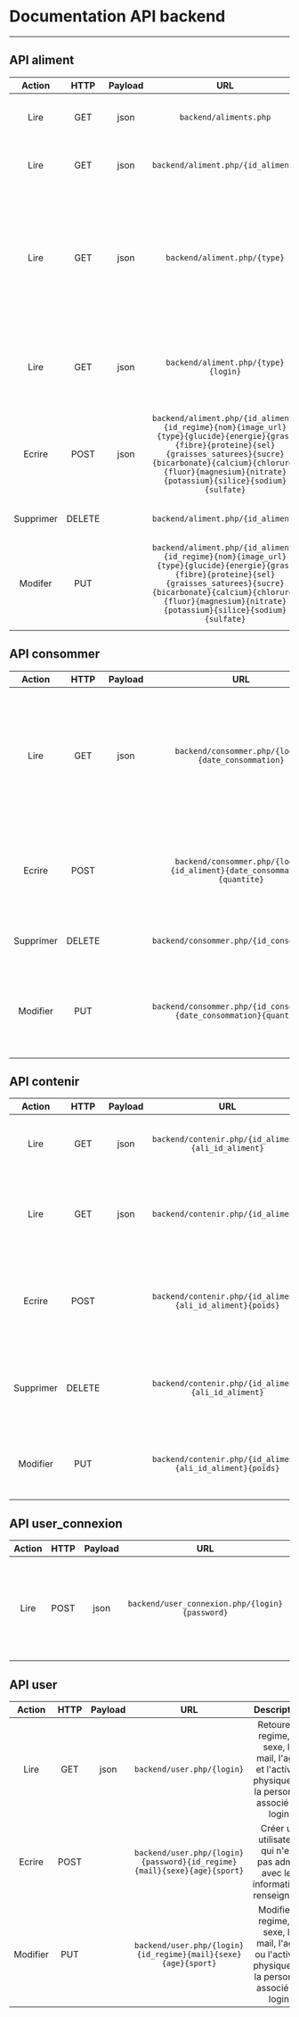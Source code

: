 Documentation API backend
=========================
---
API aliment
----------


| Action       | HTTP | Payload |        URL       |   Description    |
| :----------: | :--: | :-----: |:---------------: |:---------------: |
| Lire         | GET  |  json   |`backend/aliments.php`| Récupère tous les aliments de la base de données |
| Lire         | GET  |  json   |`backend/aliment.php/{id_aliment}`|Récupère l'aliment correspondant à l'id_aliment
| Lire         | GET  |  json   |`backend/aliment.php/{type}`|Récupère les aliments correspondant au type (type = 0 pour l'eau, type = 1 pour les aliments, type = 2 pour les plats, type = 3 pour les plats en cours de création)
| Lire         | GET  |  json   |`backend/aliment.php/{type}{login}`|Récupère les aliments correspondant au type et au login (uniquement pour les plats)
| Ecrire       | POST |  json   |`backend/aliment.php/{id_aliment}{id_regime}{nom}{image_url}{type}{glucide}{energie}{gras}{fibre}{proteine}{sel}{graisses_saturees}{sucre}{bicarbonate}{calcium}{chlorure}{fluor}{magnesium}{nitrate}{potassium}{silice}{sodium}{sulfate}`| Créer un aliment et renvoie son {id} (seuls les paramètres {nom} et {type} sont obligatoires)
| Supprimer    | DELETE |       |`backend/aliment.php/{id_aliment}`| Supprime l'aliment de l'id renseigné
| Modifer      | PUT  |         |`backend/aliment.php/{id_aliment}{id_regime}{nom}{image_url}{type}{glucide}{energie}{gras}{fibre}{proteine}{sel}{graisses_saturees}{sucre}{bicarbonate}{calcium}{chlorure}{fluor}{magnesium}{nitrate}{potassium}{silice}{sodium}{sulfate}`| Modifie l'aliment de l'id renseigner (seul le paramètre {id} est obligatoire et non modifiable)


API consommer
----------

| Action       | HTTP | Payload |        URL       |   Description     |
| :----------: | :--: | :-----: |:---------------: |:----------------: |
| Lire         | GET  |  json   |`backend/consommer.php/{login}{date_consommation}`| Récupère tous les id_aliment, les quantités, les dates de consommation des aliments consommés associé au login et postérieur à la date de consommation |
| Ecrire       | POST |         |`backend/consommer.php/{login}{id_aliment}{date_consommation}{quantite}`| Créer une consommation (les paramètres {login} et {id_aliment} sont obligatoires) |
| Supprimer    | DELETE |       |`backend/consommer.php/{id_consommation}`| Supprime la consommation de l'id renseigné
| Modifier     | PUT   |        |`backend/consommer.php/{id_consommation}{date_consommation}{quantite}`| Modifie la date de consommation ou la quantite de la consommation de l'id renseigné


API contenir
----------

| Action       | HTTP | Payload |        URL       |   Description     |
| :----------: | :--: | :-----: |:---------------: |:----------------: |
| Lire         | GET  |  json   |`backend/contenir.php/{id_aliment}{ali_id_aliment}`| Récupère le poids de l'aliment contenu dans un plat |
| Lire         | GET  |  json   |`backend/contenir.php/{id_aliment}`| Récupère toutes les données des aliments contenus dans un plat |
| Ecrire       | POST |         |`backend/contenir.php/{id_aliment}{ali_id_aliment}{poids}`| Créer une contenance d'un aliment dans un plat (tous les paramètres sont obligatoires) |
| Supprimer    | DELETE |       |`backend/contenir.php/{id_aliment}{ali_id_aliment}`| Supprime la contenance de l'aliment dans la plat dont les id sont renseignés|
| Modifier     | PUT   |        |`backend/contenir.php/{id_aliment}{ali_id_aliment}{poids}`| Modifie le poids de l'aliment contenu dans le plat renseigné |


API user_connexion
----------

| Action       | HTTP | Payload |        URL       |   Description     |
| :----------: | :--: | :-----: |:---------------: |:----------------: |
| Lire         | POST |  json   |`backend/user_connexion.php/{login}{password}`| Retourne si l'assocation login et password existe en tant qu'utilisateur dans la base de données |


API user
----------

| Action       | HTTP | Payload |        URL       |   Description     |
| :----------: | :--: | :-----: |:---------------: |:----------------: |
| Lire         | GET  |  json   |`backend/user.php/{login}`| Retoure le regime, le sexe, le mail, l'age, et l'activité physique de la personne associé au login|
| Ecrire       | POST |         |`backend/user.php/{login}{password}{id_regime}{mail}{sexe}{age}{sport}`| Créer un utilisateur qui n'est pas admin avec les informations renseignées |
| Modifier     | PUT  |         |`backend/user.php/{login}{id_regime}{mail}{sexe}{age}{sport}`| Modifie le regime, le sexe, le mail, l'age, ou l'activité physique de la personne associé au login |
